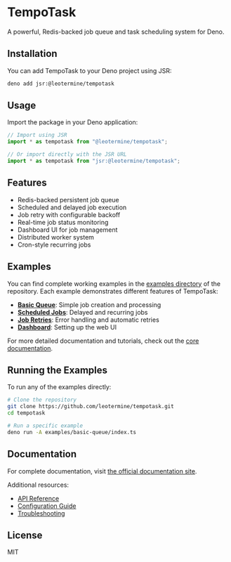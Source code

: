 # TempoTask

A powerful, Redis-backed job queue and task scheduling system for Deno.

## Installation

You can add TempoTask to your Deno project using JSR:

```bash
deno add jsr:@leotermine/tempotask
```

## Usage

Import the package in your Deno application:

```typescript
// Import using JSR
import * as tempotask from "@leotermine/tempotask";

// Or import directly with the JSR URL
import * as tempotask from "jsr:@leotermine/tempotask";
```

## Features

- Redis-backed persistent job queue
- Scheduled and delayed job execution
- Job retry with configurable backoff
- Real-time job status monitoring
- Dashboard UI for job management
- Distributed worker system
- Cron-style recurring jobs

## Examples

You can find complete working examples in the
[examples directory](https://github.com/leotermine/tempotask/tree/main/examples)
of the repository. Each example demonstrates different features of TempoTask:

- **[Basic Queue](https://github.com/leotermine/tempotask/tree/main/examples/basic-queue)**:
  Simple job creation and processing
- **[Scheduled Jobs](https://github.com/leotermine/tempotask/tree/main/examples/scheduled-jobs)**:
  Delayed and recurring jobs
- **[Job Retries](https://github.com/leotermine/tempotask/tree/main/examples/job-retries)**:
  Error handling and automatic retries
- **[Dashboard](https://github.com/leotermine/tempotask/tree/main/examples/dashboard)**:
  Setting up the web UI

For more detailed documentation and tutorials, check out the
[core documentation](https://github.com/leotermine/tempotask/tree/main/core/README.md).

## Running the Examples

To run any of the examples directly:

```bash
# Clone the repository
git clone https://github.com/leotermine/tempotask.git
cd tempotask

# Run a specific example
deno run -A examples/basic-queue/index.ts
```

## Documentation

For complete documentation, visit
[the official documentation site](https://tempotask.deno.dev).

Additional resources:

- [API Reference](https://tempotask.deno.dev/api)
- [Configuration Guide](https://tempotask.deno.dev/configuration)
- [Troubleshooting](https://tempotask.deno.dev/troubleshooting)

## License

MIT
